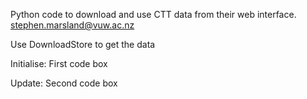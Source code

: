 Python code to download and use CTT data from their web interface. 
stephen.marsland@vuw.ac.nz

Use DownloadStore to get the data

Initialise:
First code box

Update:
Second code box



